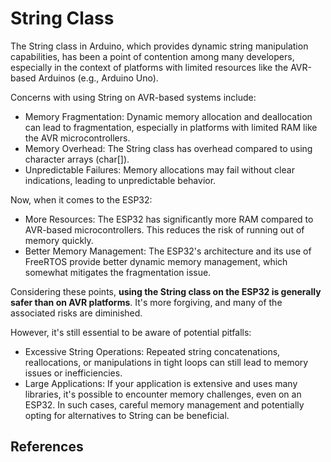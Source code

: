 # String Class 

The String class in Arduino, which provides dynamic string manipulation capabilities, 
has been a point of contention among many developers, especially in the context of 
platforms with limited resources like the AVR-based Arduinos (e.g., Arduino Uno).

Concerns with using String on AVR-based systems include:

* Memory Fragmentation: Dynamic memory allocation and deallocation can lead to 
    fragmentation, especially in platforms with limited RAM like the AVR microcontrollers.
* Memory Overhead: The String class has overhead compared to using character arrays (char[]).
* Unpredictable Failures: Memory allocations may fail without clear indications, 
    leading to unpredictable behavior.

Now, when it comes to the ESP32:
* More Resources: The ESP32 has significantly more RAM compared to AVR-based microcontrollers. 
    This reduces the risk of running out of memory quickly.
* Better Memory Management: The ESP32's architecture and its use of FreeRTOS provide 
    better dynamic memory management, which somewhat mitigates the fragmentation issue.

Considering these points, **using the String class on the ESP32 is generally safer than on AVR platforms**. It's more forgiving, and many of the associated risks are diminished.

However, it's still essential to be aware of potential pitfalls:
* Excessive String Operations: Repeated string concatenations, reallocations, or 
    manipulations in tight loops can still lead to memory issues or inefficiencies.
* Large Applications: If your application is extensive and uses many libraries, 
    it's possible to encounter memory challenges, even on an ESP32. In such cases, 
    careful memory management and potentially opting for alternatives to String can 
    be beneficial.



## References
